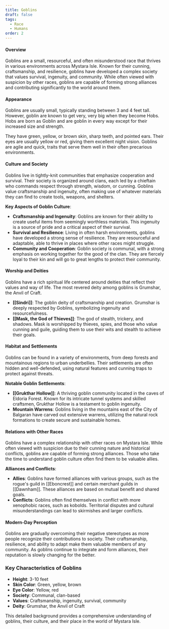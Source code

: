 ```yaml
---
title: Goblins
draft: false
tags:
  - Race
  - Humans
order: 2
---
```

#### Overview

Goblins are a small, resourceful, and often misunderstood race that thrives in various environments across Mystara Isle. Known for their cunning, craftsmanship, and resilience, goblins have developed a complex society that values survival, ingenuity, and community. While often viewed with suspicion by other races, goblins are capable of forming strong alliances and contributing significantly to the world around them.

#### Appearance

Goblins are usually small, typically standing between 3 and 4 feet tall. However, goblin are known to get very, very big when they become Hobs. Hobs are born as Goblin and are goblin in every way except for their increased size and strength.

They have green, yellow, or brown skin, sharp teeth, and pointed ears. Their eyes are usually yellow or red, giving them excellent night vision. Goblins are agile and quick, traits that serve them well in their often precarious environments.

#### Culture and Society

Goblins live in tightly-knit communities that emphasize cooperation and survival. Their society is organized around clans, each led by a chieftain who commands respect through strength, wisdom, or cunning. Goblins value craftsmanship and ingenuity, often making use of whatever materials they can find to create tools, weapons, and shelters.

**Key Aspects of Goblin Culture**:

- **Craftsmanship and Ingenuity**: Goblins are known for their ability to create useful items from seemingly worthless materials. This ingenuity is a source of pride and a critical aspect of their survival.
- **Survival and Resilience**: Living in often harsh environments, goblins have developed a strong sense of resilience. They are resourceful and adaptable, able to thrive in places where other races might struggle.
- **Community and Cooperation**: Goblin society is communal, with a strong emphasis on working together for the good of the clan. They are fiercely loyal to their kin and will go to great lengths to protect their community.

#### Worship and Deities

Goblins have a rich spiritual life centered around deities that reflect their values and way of life. The most revered deity among goblins is Grumshar, the Anvil of Craft.

- **[[Sindri]]**: The goblin deity of craftsmanship and creation. Grumshar is deeply respected by Goblins, symbolizing ingenuity and resourcefulness.
- **[[Mask, the God of Thieves]]**: The god of stealth, trickery, and shadows. Mask is worshipped by thieves, spies, and those who value cunning and guile, guiding them to use their wits and stealth to achieve their goals.

#### Habitat and Settlements

Goblins can be found in a variety of environments, from deep forests and mountainous regions to urban underbellies. Their settlements are often hidden and well-defended, using natural features and cunning traps to protect against threats.

**Notable Goblin Settlements**:

- **[[Grukthar Hollow]]**: A thriving goblin community located in the caves of Eldoria Forest. Known for its intricate tunnel systems and skilled craftsmen, Grukthar Hollow is a testament to goblin ingenuity.
- **Mountain Warrens**: Goblins living in the mountains east of the City of Balgaran have carved out extensive warrens, utilizing the natural rock formations to create secure and sustainable homes.

#### Relations with Other Races

Goblins have a complex relationship with other races on Mystara Isle. While often viewed with suspicion due to their cunning nature and historical conflicts, goblins are capable of forming strong alliances. Those who take the time to understand goblin culture often find them to be valuable allies.

**Alliances and Conflicts**:

- **Allies**: Goblins have formed alliances with various groups, such as the rogue's guild in [[Eboncrest]] and certain merchant guilds in [[Dawnham]]. These alliances are based on mutual benefit and shared goals.
- **Conflicts**: Goblins often find themselves in conflict with more xenophobic races, such as kobolds. Territorial disputes and cultural misunderstandings can lead to skirmishes and larger conflicts.

#### Modern-Day Perception

Goblins are gradually overcoming their negative stereotypes as more people recognize their contributions to society. Their craftsmanship, resilience, and ability to adapt make them valuable members of any community. As goblins continue to integrate and form alliances, their reputation is slowly changing for the better.

### Key Characteristics of Goblins

- **Height**: 3-10 feet
- **Skin Color**: Green, yellow, brown
- **Eye Color**: Yellow, red
- **Society**: Communal, clan-based
- **Values**: Craftsmanship, ingenuity, survival, community
- **Deity**: Grumshar, the Anvil of Craft

This detailed background provides a comprehensive understanding of goblins, their culture, and their place in the world of Mystara Isle.